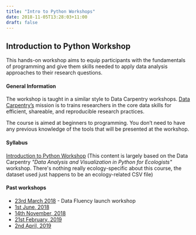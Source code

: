 ```yaml
---
title: "Intro to Python Workshops"
date: 2018-11-05T13:28:03+11:00
draft: false
---
```


## Introduction to Python Workshop

This hands-on workshop aims to equip participants with the fundamentals of programming and give them skills needed to apply data analysis approaches to their research questions.

#### General Information

The workshop is taught in a similar style to Data Carpentry workshops. [Data Carpentry’s](http://www.datacarpentry.org/) mission is to trains researchers in the core data skills for efficient, shareable, and reproducible research practices.

The course is aimed at beginners to programming. You don’t need to have any previous knowledge of the tools that will be presented at the workshop.

#### Syllabus

[Introduction to Python Workshop](https://monashdatafluency.github.io/python-workshop-base/fullday/) 
(This content is largely based on the Data Carpentry _"Data Analysis and Visualization in Python for Ecologists"_ workshop. There's nothing really ecology-specific about this course, the dataset used just happens to be an ecology-related CSV file)

#### Past workshops

* [23rd March 2018](20180323-launch-workshop/) - Data Fluency launch workshop
* [1st June, 2018](20180601-intro-to-python/)
* [14th November, 2018](20181114-intro-to-python/)
* [21st February, 2019](20190221-intro-to-python/)
* [2nd April, 2019](20190402-intro-to-python/)
